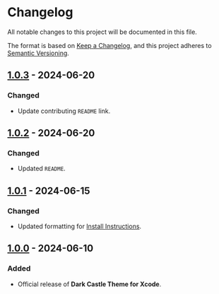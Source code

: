# Changelog

All notable changes to this project will be documented in this file.

The format is based on [Keep a Changelog](https://keepachangelog.com/en/1.1.0/),
and this project adheres to [Semantic Versioning](https://semver.org/spec/v2.0.0.html).

## [1.0.3] - 2024-06-20

### Changed

- Update contributing `README` link.

## [1.0.2] - 2024-06-20

### Changed

- Updated `README`.

## [1.0.1] - 2024-06-15

### Changed

- Updated formatting for [Install Instructions](../INSTALL.md).

## [1.0.0] - 2024-06-10

### Added

- Official release of **Dark Castle Theme for Xcode**.

[1.0.3]: https://github.com/scottgriv/Dark-Castle-Xcode/compare/v1.0.2...v1.0.3
[1.0.2]: https://github.com/scottgriv/Dark-Castle-Xcode/compare/v1.0.1...v1.0.2
[1.0.1]: https://github.com/scottgriv/Dark-Castle-Xcode/compare/v1.0.0...v1.0.1
[1.0.0]: https://github.com/scottgriv/Dark-Castle-Xcode/releases/tag/v1.0.0

